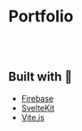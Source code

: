 # Portfolio

![]()

<br>

## Built with 🔧

- [Firebase](https://firebase.google.com/)
- [SvelteKit](https://kit.svelte.dev/)
- [Vite.js](https://vitejs.dev/)
